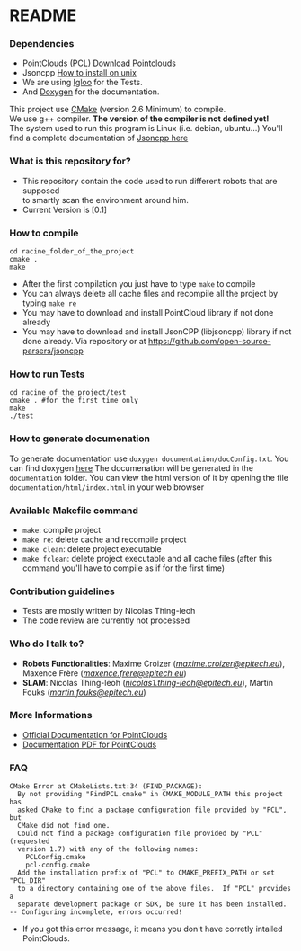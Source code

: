 # README #

### Dependencies ###

 * PointClouds (PCL)  [Download Pointclouds](http://pointclouds.org/downloads/)
 * Jsoncpp [How to install on unix](http://ask.xmodulo.com/fix-fatal-error-jsoncpp.html)
 * We are using [Igloo](http://igloo-testing.org/) for the Tests.
 * And [Doxygen](http://www.stack.nl/~dimitri/doxygen/download.html) for the documentation.

This project use [CMake](http://www.cmake.org) (version 2.6 Minimum) to compile.  
We use g++ compiler. **The version of the compiler is not defined yet!**  
The system used to run this program is Linux (i.e. debian, ubuntu...)
You'll find a complete documentation of [Jsoncpp here](http://open-source-parsers.github.io/jsoncpp-docs/doxygen/index.html)

### What is this repository for? ###

* This repository contain the code used to run different robots that are supposed  
to smartly scan the environment around him.
* Current Version is [0.1]

### How to compile ###

    cd racine_folder_of_the_project
    cmake .
    make

* After the first compilation you just have to type `make` to compile
* You can always delete all cache files and recompile all the project by typing `make re`
* You may have to download and install PointCloud library if not done already
* You may have to download and install JsonCPP (libjsoncpp) library if not done already. Via repository or at https://github.com/open-source-parsers/jsoncpp

### How to run Tests ###

    cd racine_of_the_project/test
    cmake . #for the first time only
    make
    ./test

### How to generate documenation ###

To generate documentation use `doxygen documentation/docConfig.txt`.
You can find doxygen [here](http://www.stack.nl/~dimitri/doxygen/download.html)
The documenation will be generated in the `documentation` folder. You can view the html version of it by opening the file `documentation/html/index.html` in your web browser

### Available Makefile command ###

* `make`: compile project
* `make re`: delete cache and recompile project
* `make clean`: delete project executable
* `make fclean`: delete project executable and all cache files (after this command you'll have to compile as if for the first time)

### Contribution guidelines ###

* Tests are mostly written by Nicolas Thing-leoh
* The code review are currently not processed

### Who do I talk to? ###

* **Robots Functionalities**: Maxime Croizer (*maxime.croizer@epitech.eu*), Maxence Frère (*maxence.frere@epitech.eu*)
* **SLAM**: Nicolas Thing-leoh (*nicolas1.thing-leoh@epitech.eu*), Martin Fouks (*martin.fouks@epitech.eu*)

### More Informations ###

* [Official Documentation for PointClouds](http://pointclouds.org/documentation/tutorials/)
* [Documentation PDF for PointClouds](http://www.cse.buffalo.edu/~jryde/cse673/files/pcl_tutorial.pdf)

### FAQ ###

    CMake Error at CMakeLists.txt:34 (FIND_PACKAGE):
      By not providing "FindPCL.cmake" in CMAKE_MODULE_PATH this project has
      asked CMake to find a package configuration file provided by "PCL", but
      CMake did not find one.
      Could not find a package configuration file provided by "PCL" (requested
      version 1.7) with any of the following names:
        PCLConfig.cmake
        pcl-config.cmake
      Add the installation prefix of "PCL" to CMAKE_PREFIX_PATH or set "PCL_DIR"
      to a directory containing one of the above files.  If "PCL" provides a
      separate development package or SDK, be sure it has been installed.
    -- Configuring incomplete, errors occurred!

* If you got this error message, it means you don't have corretly intalled PointClouds.